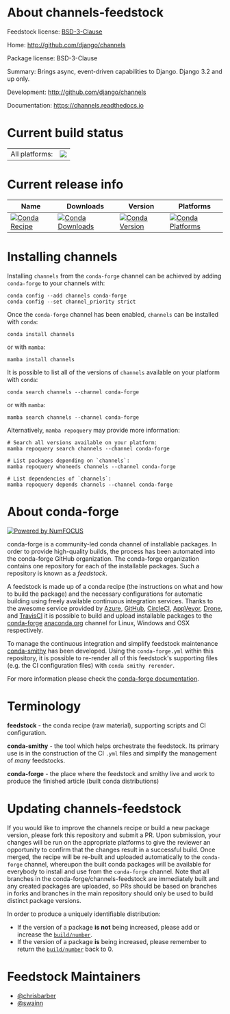 About channels-feedstock
========================

Feedstock license: [BSD-3-Clause](https://github.com/conda-forge/channels-feedstock/blob/main/LICENSE.txt)

Home: http://github.com/django/channels

Package license: BSD-3-Clause

Summary: Brings async, event-driven capabilities to Django. Django 3.2 and up only.

Development: http://github.com/django/channels

Documentation: https://channels.readthedocs.io

Current build status
====================


<table><tr><td>All platforms:</td>
    <td>
      <a href="https://dev.azure.com/conda-forge/feedstock-builds/_build/latest?definitionId=9525&branchName=main">
        <img src="https://dev.azure.com/conda-forge/feedstock-builds/_apis/build/status/channels-feedstock?branchName=main">
      </a>
    </td>
  </tr>
</table>

Current release info
====================

| Name | Downloads | Version | Platforms |
| --- | --- | --- | --- |
| [![Conda Recipe](https://img.shields.io/badge/recipe-channels-green.svg)](https://anaconda.org/conda-forge/channels) | [![Conda Downloads](https://img.shields.io/conda/dn/conda-forge/channels.svg)](https://anaconda.org/conda-forge/channels) | [![Conda Version](https://img.shields.io/conda/vn/conda-forge/channels.svg)](https://anaconda.org/conda-forge/channels) | [![Conda Platforms](https://img.shields.io/conda/pn/conda-forge/channels.svg)](https://anaconda.org/conda-forge/channels) |

Installing channels
===================

Installing `channels` from the `conda-forge` channel can be achieved by adding `conda-forge` to your channels with:

```
conda config --add channels conda-forge
conda config --set channel_priority strict
```

Once the `conda-forge` channel has been enabled, `channels` can be installed with `conda`:

```
conda install channels
```

or with `mamba`:

```
mamba install channels
```

It is possible to list all of the versions of `channels` available on your platform with `conda`:

```
conda search channels --channel conda-forge
```

or with `mamba`:

```
mamba search channels --channel conda-forge
```

Alternatively, `mamba repoquery` may provide more information:

```
# Search all versions available on your platform:
mamba repoquery search channels --channel conda-forge

# List packages depending on `channels`:
mamba repoquery whoneeds channels --channel conda-forge

# List dependencies of `channels`:
mamba repoquery depends channels --channel conda-forge
```


About conda-forge
=================

[![Powered by
NumFOCUS](https://img.shields.io/badge/powered%20by-NumFOCUS-orange.svg?style=flat&colorA=E1523D&colorB=007D8A)](https://numfocus.org)

conda-forge is a community-led conda channel of installable packages.
In order to provide high-quality builds, the process has been automated into the
conda-forge GitHub organization. The conda-forge organization contains one repository
for each of the installable packages. Such a repository is known as a *feedstock*.

A feedstock is made up of a conda recipe (the instructions on what and how to build
the package) and the necessary configurations for automatic building using freely
available continuous integration services. Thanks to the awesome service provided by
[Azure](https://azure.microsoft.com/en-us/services/devops/), [GitHub](https://github.com/),
[CircleCI](https://circleci.com/), [AppVeyor](https://www.appveyor.com/),
[Drone](https://cloud.drone.io/welcome), and [TravisCI](https://travis-ci.com/)
it is possible to build and upload installable packages to the
[conda-forge](https://anaconda.org/conda-forge) [anaconda.org](https://anaconda.org/)
channel for Linux, Windows and OSX respectively.

To manage the continuous integration and simplify feedstock maintenance
[conda-smithy](https://github.com/conda-forge/conda-smithy) has been developed.
Using the ``conda-forge.yml`` within this repository, it is possible to re-render all of
this feedstock's supporting files (e.g. the CI configuration files) with ``conda smithy rerender``.

For more information please check the [conda-forge documentation](https://conda-forge.org/docs/).

Terminology
===========

**feedstock** - the conda recipe (raw material), supporting scripts and CI configuration.

**conda-smithy** - the tool which helps orchestrate the feedstock.
                   Its primary use is in the construction of the CI ``.yml`` files
                   and simplify the management of *many* feedstocks.

**conda-forge** - the place where the feedstock and smithy live and work to
                  produce the finished article (built conda distributions)


Updating channels-feedstock
===========================

If you would like to improve the channels recipe or build a new
package version, please fork this repository and submit a PR. Upon submission,
your changes will be run on the appropriate platforms to give the reviewer an
opportunity to confirm that the changes result in a successful build. Once
merged, the recipe will be re-built and uploaded automatically to the
`conda-forge` channel, whereupon the built conda packages will be available for
everybody to install and use from the `conda-forge` channel.
Note that all branches in the conda-forge/channels-feedstock are
immediately built and any created packages are uploaded, so PRs should be based
on branches in forks and branches in the main repository should only be used to
build distinct package versions.

In order to produce a uniquely identifiable distribution:
 * If the version of a package **is not** being increased, please add or increase
   the [``build/number``](https://docs.conda.io/projects/conda-build/en/latest/resources/define-metadata.html#build-number-and-string).
 * If the version of a package **is** being increased, please remember to return
   the [``build/number``](https://docs.conda.io/projects/conda-build/en/latest/resources/define-metadata.html#build-number-and-string)
   back to 0.

Feedstock Maintainers
=====================

* [@chrisbarber](https://github.com/chrisbarber/)
* [@swainn](https://github.com/swainn/)

